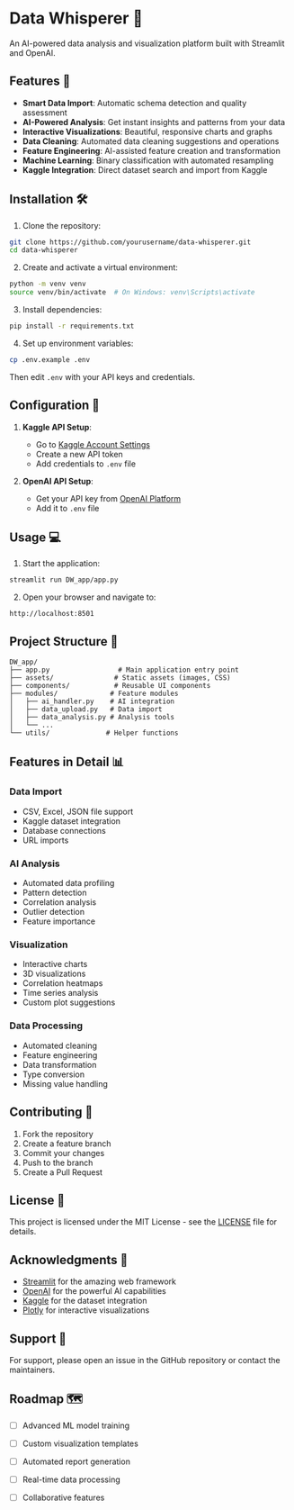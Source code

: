 # Data Whisperer 🌟

An AI-powered data analysis and visualization platform built with Streamlit and OpenAI.

## Features 🚀

- **Smart Data Import**: Automatic schema detection and quality assessment
- **AI-Powered Analysis**: Get instant insights and patterns from your data
- **Interactive Visualizations**: Beautiful, responsive charts and graphs
- **Data Cleaning**: Automated data cleaning suggestions and operations
- **Feature Engineering**: AI-assisted feature creation and transformation
- **Machine Learning**: Binary classification with automated resampling
- **Kaggle Integration**: Direct dataset search and import from Kaggle

## Installation 🛠️

1. Clone the repository:
```bash
git clone https://github.com/yourusername/data-whisperer.git
cd data-whisperer
```

2. Create and activate a virtual environment:
```bash
python -m venv venv
source venv/bin/activate  # On Windows: venv\Scripts\activate
```

3. Install dependencies:
```bash
pip install -r requirements.txt
```

4. Set up environment variables:
```bash
cp .env.example .env
```
Then edit `.env` with your API keys and credentials.

## Configuration 🔧

1. **Kaggle API Setup**:
   - Go to [Kaggle Account Settings](https://www.kaggle.com/account)
   - Create a new API token
   - Add credentials to `.env` file

2. **OpenAI API Setup**:
   - Get your API key from [OpenAI Platform](https://platform.openai.com/api-keys)
   - Add it to `.env` file

## Usage 💻

1. Start the application:
```bash
streamlit run DW_app/app.py
```

2. Open your browser and navigate to:
```
http://localhost:8501
```

## Project Structure 📁

```
DW_app/
├── app.py                 # Main application entry point
├── assets/               # Static assets (images, CSS)
├── components/           # Reusable UI components
├── modules/             # Feature modules
│   ├── ai_handler.py    # AI integration
│   ├── data_upload.py   # Data import
│   ├── data_analysis.py # Analysis tools
│   └── ...
└── utils/              # Helper functions
```

## Features in Detail 📊

### Data Import
- CSV, Excel, JSON file support
- Kaggle dataset integration
- Database connections
- URL imports

### AI Analysis
- Automated data profiling
- Pattern detection
- Correlation analysis
- Outlier detection
- Feature importance

### Visualization
- Interactive charts
- 3D visualizations
- Correlation heatmaps
- Time series analysis
- Custom plot suggestions

### Data Processing
- Automated cleaning
- Feature engineering
- Data transformation
- Type conversion
- Missing value handling

## Contributing 🤝

1. Fork the repository
2. Create a feature branch
3. Commit your changes
4. Push to the branch
5. Create a Pull Request

## License 📄

This project is licensed under the MIT License - see the [LICENSE](LICENSE) file for details.

## Acknowledgments 🙏

- [Streamlit](https://streamlit.io/) for the amazing web framework
- [OpenAI](https://openai.com/) for the powerful AI capabilities
- [Kaggle](https://www.kaggle.com/) for the dataset integration
- [Plotly](https://plotly.com/) for interactive visualizations

## Support 💬

For support, please open an issue in the GitHub repository or contact the maintainers.

## Roadmap 🗺️

- [ ] Advanced ML model training
- [ ] Custom visualization templates
- [ ] Automated report generation
- [ ] Real-time data processing
- [ ] Collaborative features

